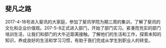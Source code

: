 ﻿


## 斐凡之路

2017-4-18号进入斐讯的大家庭，参加了斐讯学院为期三周的集训，了解了斐讯的文化和企业价值观。207-5-8正式进入部门，开始了部门实习。紧凑而充实的部门培训生活，让我们和部门的大牛近距离接触。了解他们的生活和工作，探索未知的知识，养成良好的生活和学习习惯，有助于我们完成从学生到职业人的转变。





